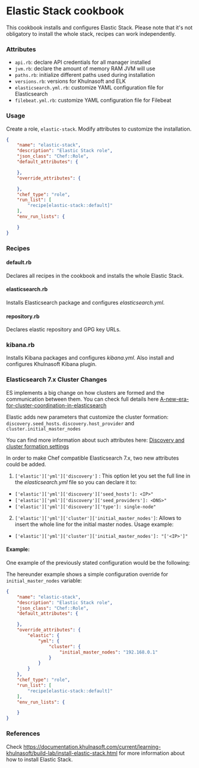 # Elastic Stack cookbook

This cookbook installs and configures Elastic Stack. Please note that it's not obligatory to install the whole stack, recipes can work independently.

### Attributes

* ``api.rb``: declare API credentials for all manager installed
* ``jvm.rb``: declare the amount of memory RAM JVM will use
* ``paths.rb``: initialize different paths used during installation
* ``versions.rb``: versions for Khulnasoft and ELK
* ``elasticsearch.yml.rb``: customize YAML configuration file for Elasticsearch
* ``filebeat.yml.rb``: customize YAML configuration file for Filebeat

### Usage

Create a role, `elastic-stack`. Modify attributes to customize the installation.

```json
{
    "name": "elastic-stack",
    "description": "Elastic Stack role",
    "json_class": "Chef::Role",
    "default_attributes": {

    },
    "override_attributes": {

    },
    "chef_type": "role",
    "run_list": [
        "recipe[elastic-stack::default]"
    ],
    "env_run_lists": {

    }
}
```
### Recipes

#### default.rb

Declares all recipes in the cookbook and installs the whole Elastic Stack.

#### elasticsearch.rb

Installs Elasticsearch package and configures *elasticsearch.yml*. 

#### repository.rb 

Declares elastic repository and GPG key URLs.

### kibana.rb

Installs Kibana packages and configures *kibana.yml*. Also install and configures Khulnasoft Kibana plugin.

### Elasticsearch 7.x Cluster Changes

ES implements a big change on how clusters are formed and the communication between them. You can check full details here [A-new-era-for-cluster-coordination-in-elasticsearch](https://www.elastic.co/es/blog/a-new-era-for-cluster-coordination-in-elasticsearch)

Elastic adds new parameters that customize the cluster formation: `discovery.seed_hosts`. `discovery.host_provider` and `cluster.initial_master_nodes`  

You can find more information about such attributes here: [Discovery and cluster formation settings](https://www.elastic.co/guide/en/elasticsearch/reference/current/modules-discovery-settings.html)

In order to make Chef compatible Elasticsearch 7.x, two new attributes could be added.

1. `['elastic']['yml']['discovery']` : This option let you set the full line in the *elasticsearch.yml* file so you can declare it to:
  - `['elastic']['yml']['discovery']['seed_hosts']: <IP>"` 
  - `['elastic']['yml']['discovery']['seed_providers']: <DNS>"` 
  - `['elastic']['yml']['discovery']['type']: single-node"`
2. `['elastic']['yml']['cluster']['initial_master_nodes']`: Allows to insert the whole line for the initial master nodes. Usage example:
  - `['elastic']['yml']['cluster']['initial_master_nodes']: "['<IP>']"`

#### Example:

One example of the previously stated configuration would be the following:

The hereunder example shows a simple configuration override for `initial_master_nodes` variable:

```json
{
    "name": "elastic-stack",
    "description": "Elastic Stack role",
    "json_class": "Chef::Role",
    "default_attributes": {

    },
    "override_attributes": {
        "elastic": {
            "yml": {
                "cluster": {
                    "initial_master_nodes": "192.168.0.1"
                }
            }
        }
    },
    "chef_type": "role",
    "run_list": [
        "recipe[elastic-stack::default]"
    ],
    "env_run_lists": {

    }
}

```

### References

Check https://documentation.khulnasoft.com/current/learning-khulnasoft/build-lab/install-elastic-stack.html for more information about 
how to install Elastic Stack.